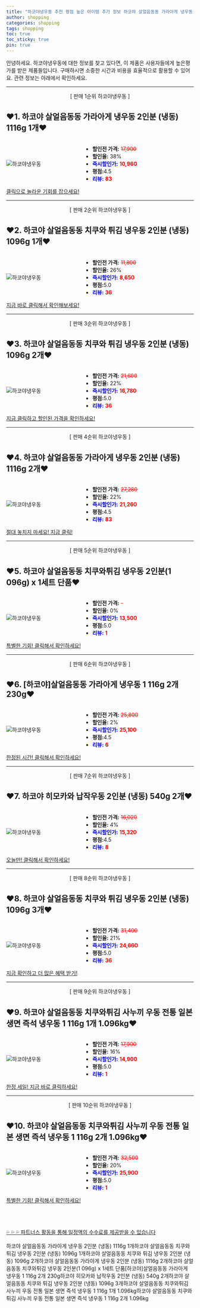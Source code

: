 ```yaml
---
title: "하코야냉우동 추천 평점 높은 아이템 추가 정보 하코야 살얼음동동 가라아게 냉우동 2인분"
author: shopping
categories: shopping
tags: shopping
toc: true
toc_sticky: true
pin: true
---
```

안녕하세요. 하코야냉우동에 대한 정보를 찾고 있다면, 이 제품은 사용자들에게 높은평가를 받은 제품들입니다. 구매하시면 소중한 시간과 비용을 효율적으로 활용할 수 있어요. 관련 정보는 아래에서 확인하세요.

---
<p class="toplist" style="margin: 0 auto; display: block; width: fit-content;">[ 판매 1순위 하코야냉우동 ]</p>

<h2><strong>❤️1. 하코야 살얼음동동 가라아게 냉우동 2인분 (냉동) 1116g 1개❤️</strong></h2>

<div style="display: flex; align-items: center;">
    <div style="flex: 0.4;">
        <img src="https://thumbnail10.coupangcdn.com/thumbnails/remote/230x230ex/image/retail/images/363001431752103-7765104f-7623-4383-8f74-4981b4b2dd62.jpg" alt="하코야냉우동" style="max-width: 100%;">
    </div>
    <div style="flex: 0.6; margin-left: 10px;">
        <ul>
            <li><strong>할인전 가격:</strong> <del style="color: red;">17,900</del></li>
            <li><strong>할인율:</strong> 38%</li>
            <li><span style='color:blue'><strong>즉시할인가:</strong></span> <span style='color:red'><strong>10,960</strong></span></li>
            <li><strong>평점:</strong>4.5</li>
            <li><span style='color:blue'><strong>리뷰:</strong></span> <span style='color:red'><strong>83</strong></span></li>
        </ul>
    </div>
</div>
<div class="center">
    <a href="https://selin100587.github.io?lptag=AF9450613&subid=githubio&pageKey=7257923066&traceid=V0-153&itemId=18478914281&vendorItemId=85618771651" class="myButton">
        클릭으로 놀라운 기회를 잡으세요!
    </a>
</div>


---
<p class="toplist" style="margin: 0 auto; display: block; width: fit-content;">[ 판매 2순위 하코야냉우동 ]</p>

<h2><strong>❤️2. 하코야 살얼음동동 치쿠와 튀김 냉우동 2인분 (냉동) 1096g 1개❤️</strong></h2>

<div style="display: flex; align-items: center;">
    <div style="flex: 0.4;">
        <img src="https://thumbnail8.coupangcdn.com/thumbnails/remote/230x230ex/image/retail/images/2769771742322254-8a01ceb6-eda3-466c-bf41-e02d26e74476.jpg" alt="하코야냉우동" style="max-width: 100%;">
    </div>
    <div style="flex: 0.6; margin-left: 10px;">
        <ul>
            <li><strong>할인전 가격:</strong> <del style="color: red;">11,800</del></li>
            <li><strong>할인율:</strong> 26%</li>
            <li><span style='color:blue'><strong>즉시할인가:</strong></span> <span style='color:red'><strong>8,650</strong></span></li>
            <li><strong>평점:</strong>5.0</li>
            <li><span style='color:blue'><strong>리뷰:</strong></span> <span style='color:red'><strong>36</strong></span></li>
        </ul>
    </div>
</div>
<div class="center">
    <a href="https://selin100587.github.io?lptag=AF9450613&subid=githubio&pageKey=7259980280&traceid=V0-153&itemId=18489697385&vendorItemId=85629314259" class="myButton">
        지금 바로 클릭해서 확인해보세요!
    </a>
</div>


---
<p class="toplist" style="margin: 0 auto; display: block; width: fit-content;">[ 판매 3순위 하코야냉우동 ]</p>

<h2><strong>❤️3. 하코야 살얼음동동 치쿠와 튀김 냉우동 2인분 (냉동) 1096g 2개❤️</strong></h2>

<div style="display: flex; align-items: center;">
    <div style="flex: 0.4;">
        <img src="https://thumbnail10.coupangcdn.com/thumbnails/remote/230x230ex/image/retail/images/2769883773795372-c5117788-ae99-4873-8a21-27bec146d340.jpg" alt="하코야냉우동" style="max-width: 100%;">
    </div>
    <div style="flex: 0.6; margin-left: 10px;">
        <ul>
            <li><strong>할인전 가격:</strong> <del style="color: red;">21,600</del></li>
            <li><strong>할인율:</strong> 22%</li>
            <li><span style='color:blue'><strong>즉시할인가:</strong></span> <span style='color:red'><strong>16,780</strong></span></li>
            <li><strong>평점:</strong>5.0</li>
            <li><span style='color:blue'><strong>리뷰:</strong></span> <span style='color:red'><strong>36</strong></span></li>
        </ul>
    </div>
</div>
<div class="center">
    <a href="https://selin100587.github.io?lptag=AF9450613&subid=githubio&pageKey=7259980280&traceid=V0-153&itemId=19597850978&vendorItemId=86705073953" class="myButton">
        지금 클릭하고 할인된 가격을 확인하세요!
    </a>
</div>


---
<p class="toplist" style="margin: 0 auto; display: block; width: fit-content;">[ 판매 4순위 하코야냉우동 ]</p>

<h2><strong>❤️4. 하코야 살얼음동동 가라아게 냉우동 2인분 (냉동) 1116g 2개❤️</strong></h2>

<div style="display: flex; align-items: center;">
    <div style="flex: 0.4;">
        <img src="https://thumbnail6.coupangcdn.com/thumbnails/remote/230x230ex/image/retail/images/2769655416493542-ded97583-4252-415f-b7b4-a1b91fadac3c.jpg" alt="하코야냉우동" style="max-width: 100%;">
    </div>
    <div style="flex: 0.6; margin-left: 10px;">
        <ul>
            <li><strong>할인전 가격:</strong> <del style="color: red;">27,280</del></li>
            <li><strong>할인율:</strong> 22%</li>
            <li><span style='color:blue'><strong>즉시할인가:</strong></span> <span style='color:red'><strong>21,260</strong></span></li>
            <li><strong>평점:</strong>4.5</li>
            <li><span style='color:blue'><strong>리뷰:</strong></span> <span style='color:red'><strong>83</strong></span></li>
        </ul>
    </div>
</div>
<div class="center">
    <a href="https://selin100587.github.io?lptag=AF9450613&subid=githubio&pageKey=7257923066&traceid=V0-153&itemId=19282382468&vendorItemId=86397342485" class="myButton">
        절대 놓치지 마세요! 지금 클릭!
    </a>
</div>


---
<p class="toplist" style="margin: 0 auto; display: block; width: fit-content;">[ 판매 5순위 하코야냉우동 ]</p>

<h2><strong>❤️5. 하코야 살얼음동동 치쿠와튀김 냉우동 2인분(1 096g) x 1세트 단품❤️</strong></h2>

<div style="display: flex; align-items: center;">
    <div style="flex: 0.4;">
        <img src="https://thumbnail10.coupangcdn.com/thumbnails/remote/230x230ex/image/vendor_inventory/564f/1c22e7dd79fdfc477a31612f6c447e185bc01b4405c9b0fcdf6cc6982626.jpg" alt="하코야냉우동" style="max-width: 100%;">
    </div>
    <div style="flex: 0.6; margin-left: 10px;">
        <ul>
            <li><strong>할인전 가격:</strong> <del style="color: red;">-</del></li>
            <li><strong>할인율:</strong> 0%</li>
            <li><span style='color:blue'><strong>즉시할인가:</strong></span> <span style='color:red'><strong>13,500</strong></span></li>
            <li><strong>평점:</strong>5.0</li>
            <li><span style='color:blue'><strong>리뷰:</strong></span> <span style='color:red'><strong>1</strong></span></li>
        </ul>
    </div>
</div>
<div class="center">
    <a href="https://selin100587.github.io?lptag=AF9450613&subid=githubio&pageKey=8255515301&traceid=V0-153&itemId=23773892868&vendorItemId=86511983051" class="myButton">
        특별한 기회! 클릭해서 확인하세요!
    </a>
</div>


---
<p class="toplist" style="margin: 0 auto; display: block; width: fit-content;">[ 판매 6순위 하코야냉우동 ]</p>

<h2><strong>❤️6. [하코야]살얼음동동 가라아게 냉우동 1 116g 2개 230g❤️</strong></h2>

<div style="display: flex; align-items: center;">
    <div style="flex: 0.4;">
        <img src="https://thumbnail6.coupangcdn.com/thumbnails/remote/230x230ex/image/vendor_inventory/a100/b033312d88309214562388e2f16af2ccf1205cc55cbe0383379bc726edcb.jpg" alt="하코야냉우동" style="max-width: 100%;">
    </div>
    <div style="flex: 0.6; margin-left: 10px;">
        <ul>
            <li><strong>할인전 가격:</strong> <del style="color: red;">25,800</del></li>
            <li><strong>할인율:</strong> 2%</li>
            <li><span style='color:blue'><strong>즉시할인가:</strong></span> <span style='color:red'><strong>25,100</strong></span></li>
            <li><strong>평점:</strong>4.5</li>
            <li><span style='color:blue'><strong>리뷰:</strong></span> <span style='color:red'><strong>6</strong></span></li>
        </ul>
    </div>
</div>
<div class="center">
    <a href="https://selin100587.github.io?lptag=AF9450613&subid=githubio&pageKey=8117752785&traceid=V0-153&itemId=19215269968&vendorItemId=86495745859" class="myButton">
        한정된 시간! 클릭해서 확인하세요!
    </a>
</div>


---
<p class="toplist" style="margin: 0 auto; display: block; width: fit-content;">[ 판매 7순위 하코야냉우동 ]</p>

<h2><strong>❤️7. 하코야 히모카와 납작우동 2인분 (냉동) 540g 2개❤️</strong></h2>

<div style="display: flex; align-items: center;">
    <div style="flex: 0.4;">
        <img src="https://thumbnail10.coupangcdn.com/thumbnails/remote/230x230ex/image/retail/images/984d3c3d-52ba-4cd2-ac78-b39b282f6a3b3711239597799163241.png" alt="하코야냉우동" style="max-width: 100%;">
    </div>
    <div style="flex: 0.6; margin-left: 10px;">
        <ul>
            <li><strong>할인전 가격:</strong> <del style="color: red;">16,020</del></li>
            <li><strong>할인율:</strong> 4%</li>
            <li><span style='color:blue'><strong>즉시할인가:</strong></span> <span style='color:red'><strong>15,320</strong></span></li>
            <li><strong>평점:</strong>4.5</li>
            <li><span style='color:blue'><strong>리뷰:</strong></span> <span style='color:red'><strong>8</strong></span></li>
        </ul>
    </div>
</div>
<div class="center">
    <a href="https://selin100587.github.io?lptag=AF9450613&subid=githubio&pageKey=8051216153&traceid=V0-153&itemId=22582312073&vendorItemId=89624079113" class="myButton">
        오늘만! 클릭해서 확인하세요!
    </a>
</div>


---
<p class="toplist" style="margin: 0 auto; display: block; width: fit-content;">[ 판매 8순위 하코야냉우동 ]</p>

<h2><strong>❤️8. 하코야 살얼음동동 치쿠와 튀김 냉우동 2인분 (냉동) 1096g 3개❤️</strong></h2>

<div style="display: flex; align-items: center;">
    <div style="flex: 0.4;">
        <img src="https://thumbnail9.coupangcdn.com/thumbnails/remote/230x230ex/image/retail/images/2769894463145890-f082dfbc-bc79-4fce-9d8b-2d4c8795fb60.jpg" alt="하코야냉우동" style="max-width: 100%;">
    </div>
    <div style="flex: 0.6; margin-left: 10px;">
        <ul>
            <li><strong>할인전 가격:</strong> <del style="color: red;">31,400</del></li>
            <li><strong>할인율:</strong> 21%</li>
            <li><span style='color:blue'><strong>즉시할인가:</strong></span> <span style='color:red'><strong>24,660</strong></span></li>
            <li><strong>평점:</strong>5.0</li>
            <li><span style='color:blue'><strong>리뷰:</strong></span> <span style='color:red'><strong>36</strong></span></li>
        </ul>
    </div>
</div>
<div class="center">
    <a href="https://selin100587.github.io?lptag=AF9450613&subid=githubio&pageKey=7259980280&traceid=V0-153&itemId=19597851164&vendorItemId=86705074196" class="myButton">
        지금 확인하고 더 많은 혜택 받기!
    </a>
</div>


---
<p class="toplist" style="margin: 0 auto; display: block; width: fit-content;">[ 판매 9순위 하코야냉우동 ]</p>

<h2><strong>❤️9. 하코야 살얼음동동 치쿠와튀김 사누끼 우동 전통 일본 생면 즉석 냉우동 1 116g 1개 1.096kg❤️</strong></h2>

<div style="display: flex; align-items: center;">
    <div style="flex: 0.4;">
        <img src="https://thumbnail8.coupangcdn.com/thumbnails/remote/230x230ex/image/vendor_inventory/a872/05c67bf6baad033fb665052dce008f8a67fc7218b99c4c6a302037b843c2.jpg" alt="하코야냉우동" style="max-width: 100%;">
    </div>
    <div style="flex: 0.6; margin-left: 10px;">
        <ul>
            <li><strong>할인전 가격:</strong> <del style="color: red;">17,900</del></li>
            <li><strong>할인율:</strong> 16%</li>
            <li><span style='color:blue'><strong>즉시할인가:</strong></span> <span style='color:red'><strong>14,900</strong></span></li>
            <li><strong>평점:</strong>5.0</li>
            <li><span style='color:blue'><strong>리뷰:</strong></span> <span style='color:red'><strong>1</strong></span></li>
        </ul>
    </div>
</div>
<div class="center">
    <a href="https://selin100587.github.io?lptag=AF9450613&subid=githubio&pageKey=7403375915&traceid=V0-153&itemId=19166751711&vendorItemId=86285089710" class="myButton">
        한정 세일! 지금 바로 클릭하세요!
    </a>
</div>


---
<p class="toplist" style="margin: 0 auto; display: block; width: fit-content;">[ 판매 10순위 하코야냉우동 ]</p>

<h2><strong>❤️10. 하코야 살얼음동동 치쿠와튀김 사누끼 우동 전통 일본 생면 즉석 냉우동 1 116g 2개 1.096kg❤️</strong></h2>

<div style="display: flex; align-items: center;">
    <div style="flex: 0.4;">
        <img src="https://thumbnail8.coupangcdn.com/thumbnails/remote/230x230ex/image/vendor_inventory/a872/05c67bf6baad033fb665052dce008f8a67fc7218b99c4c6a302037b843c2.jpg" alt="하코야냉우동" style="max-width: 100%;">
    </div>
    <div style="flex: 0.6; margin-left: 10px;">
        <ul>
            <li><strong>할인전 가격:</strong> <del style="color: red;">32,500</del></li>
            <li><strong>할인율:</strong> 20%</li>
            <li><span style='color:blue'><strong>즉시할인가:</strong></span> <span style='color:red'><strong>25,900</strong></span></li>
            <li><strong>평점:</strong>5.0</li>
            <li><span style='color:blue'><strong>리뷰:</strong></span> <span style='color:red'><strong>1</strong></span></li>
        </ul>
    </div>
</div>
<div class="center">
    <a href="https://selin100587.github.io?lptag=AF9450613&subid=githubio&pageKey=7403375915&traceid=V0-153&itemId=19166751708&vendorItemId=86285089701" class="myButton">
        특별한 기회! 클릭해서 확인하세요!
    </a>
</div>

<br><br><br>[💦 💦 💦 파트너스 활동을 통해 일정액의 수수료를 제공받을 수 있습니다](https://link.coupang.com/a/bcpT2c)<br><br>하코야 살얼음동동 가라아게 냉우동 2인분 (냉동) 1116g 1개하코야 살얼음동동 치쿠와 튀김 냉우동 2인분 (냉동) 1096g 1개하코야 살얼음동동 치쿠와 튀김 냉우동 2인분 (냉동) 1096g 2개하코야 살얼음동동 가라아게 냉우동 2인분 (냉동) 1116g 2개하코야 살얼음동동 치쿠와튀김 냉우동 2인분(1 096g) x 1세트 단품[하코야]살얼음동동 가라아게 냉우동 1 116g 2개 230g하코야 히모카와 납작우동 2인분 (냉동) 540g 2개하코야 살얼음동동 치쿠와 튀김 냉우동 2인분 (냉동) 1096g 3개하코야 살얼음동동 치쿠와튀김 사누끼 우동 전통 일본 생면 즉석 냉우동 1 116g 1개 1.096kg하코야 살얼음동동 치쿠와튀김 사누끼 우동 전통 일본 생면 즉석 냉우동 1 116g 2개 1.096kg